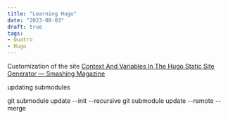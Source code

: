 ```yaml
---
title: "Learning Hugo"
date: "2023-08-03"
draft: true
tags:
- Quatro
- Hugo
---
```


Customization of the site
[Context And Variables In The Hugo Static Site Generator — Smashing Magazine](https://www.smashingmagazine.com/2021/02/context-variables-hugo-static-site-generator/)


updating submodules


git submodule update --init --recursive
git submodule update --remote --merge